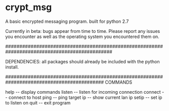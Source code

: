 # crypt_msg
A basic encrypted messaging program.
built for python 2.7

Currently in beta: bugs appear from time to time.
Please report any issues you encounter as well as the operating system you encountered them on.

##############################################################################################

DEPENDENCIES:
  all packages should already be included with the python install.  
  
###########################################################################################
                                     COMMANDS

help -- display commands
listen -- listen for incoming connection
connect <host ip> -- connect to host <host ip>
ping <ip> -- ping target <ip>
ip -- show current lan ip
setip <ip> -- set ip to listen on
quit -- exit program
  
  
